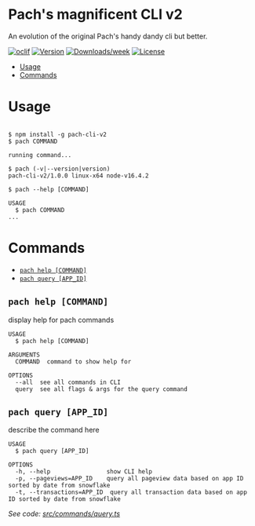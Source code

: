 # Pach's magnificent CLI v2

An evolution of the original Pach's handy dandy cli but better.

[![oclif](https://img.shields.io/badge/cli-oclif-brightgreen.svg)](https://oclif.io)
[![Version](https://img.shields.io/npm/v/pach-cli-v2.svg)](https://npmjs.org/package/pach-cli-v2)
[![Downloads/week](https://img.shields.io/npm/dw/pach-cli-v2.svg)](https://npmjs.org/package/pach-cli-v2)
[![License](https://img.shields.io/npm/l/pach-cli-v2.svg)](https://github.com/pacholoamit/pach-cli-v2/blob/master/package.json)

<!-- toc -->

- [Usage](#usage)
- [Commands](#commands)
<!-- tocstop -->

# Usage

<!-- usage -->

```sh-session

$ npm install -g pach-cli-v2
$ pach COMMAND

running command...

$ pach (-v|--version|version)
pach-cli-v2/1.0.0 linux-x64 node-v16.4.2

$ pach --help [COMMAND]

USAGE
  $ pach COMMAND
...
```

<!-- usagestop -->

# Commands

<!-- commands -->

- [`pach help [COMMAND]`](#pach-help-command)
- [`pach query [APP_ID]`](#pach-query-file)

## `pach help [COMMAND]`

display help for pach commands

```
USAGE
  $ pach help [COMMAND]

ARGUMENTS
  COMMAND  command to show help for

OPTIONS
  --all  see all commands in CLI
  query  see all flags & args for the query command
```

## `pach query [APP_ID]`

describe the command here

```
USAGE
  $ pach query [APP_ID]

OPTIONS
  -h, --help                show CLI help
  -p, --pageviews=APP_ID    query all pageview data based on app ID sorted by date from snowflake
  -t, --transactions=APP_ID  query all transaction data based on app ID sorted by date from snowflake
```

_See code: [src/commands/query.ts](https://github.com/pacholoamit/pach-cli-v2/blob/v1.0.0/src/commands/query.ts)_

<!-- commandsstop -->
